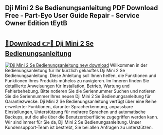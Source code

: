 ## Dji Mini 2 Se Bedienungsanleitung PDF Download Free - Part-Eyo User Guide Repair - Service Owner Edition tEytB

# <h2><a href="http://df5s65t.blite.top/?on=Dji+Mini+2+Se+Bedienungsanleitung">🔗Download 👉🔴 Dji Mini 2 Se Bedienungsanleitung</a></h2>

[![Dji Mini 2 Se Bedienungsanleitung new download](https://i.imgur.com/lujVjoI.png)](http://df5s65t.blite.top/?on=Dji+Mini+2+Se+Bedienungsanleitung)
Willkommen in der Bedienungsanleitung für Ihr kürzlich gekauftes Dji Mini 2 Se Bedienungsanleitung. Diese Anleitung soll Ihnen helfen, die Funktionen und Funktionen Ihres Produkts mühelos zu navigieren. Im Inneren finden Sie detaillierte Anweisungen für Installation, Betrieb, Wartung und Fehlerbehebung. Bitte notieren Sie die Seriennummer Suchen und notieren Sie die Seriennummer Ihres neuen Dji Mini 2 Se Bedienungsanleitung für Garantiezwecke. Dji Mini 2 Se Bedienungsanleitung verfügt über eine Reihe erweiterter Funktionen, darunter Spracherkennung, anpassbare Einstellungen, Unterstützung für mehrere Sprachen und automatische Backups, auf die alle über die Benutzeroberfläche zugegriffen werden kann. Wir sind immer für Sie da, Dji Mini 2 Se Bedienungsanleitung. Unser Kundensupport-Team ist bestrebt, Sie bei allen Anfragen zu unterstützen.
